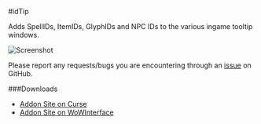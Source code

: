 #idTip

Adds SpellIDs, ItemIDs, GlyphIDs and NPC IDs to the various ingame tooltip windows.

![Screenshot](http://i.imgur.com/EENBCzt.jpg)

Please report any requests/bugs you are encountering through an [issue](https://github.com/silverwind/idTip/issues/new) on GitHub.

###Downloads
- [Addon Site on Curse](http://www.curse.com/addons/wow/spellid)
- [Addon Site on WoWInterface](http://www.wowinterface.com/downloads/fileinfo.php?id=17033)
